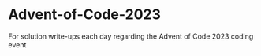 # Advent-of-Code-2023
For solution write-ups each day regarding the Advent of Code 2023 coding event
